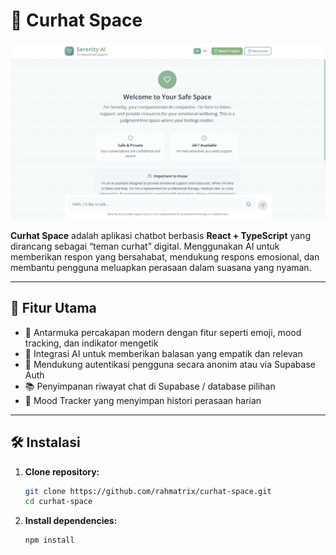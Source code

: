 # 🌙 Curhat Space

![Curhat Space Screenshot](curhat-space-preview.png)

**Curhat Space** adalah aplikasi chatbot berbasis **React + TypeScript** yang dirancang sebagai “teman curhat” digital. Menggunakan AI untuk memberikan respon yang bersahabat, mendukung respons emosional, dan membantu pengguna meluapkan perasaan dalam suasana yang nyaman.

---

## 🚀 Fitur Utama

- 💬 Antarmuka percakapan modern dengan fitur seperti emoji, mood tracking, dan indikator mengetik  
- 🤖 Integrasi AI untuk memberikan balasan yang empatik dan relevan  
- 🔐 Mendukung autentikasi pengguna secara anonim atau via Supabase Auth  
- 📚 Penyimpanan riwayat chat di Supabase / database pilihan  
- 🧠 Mood Tracker yang menyimpan histori perasaan harian

---

## 🛠️ Instalasi 

1. **Clone repository:**
   ```bash
   git clone https://github.com/rahmatrix/curhat-space.git
   cd curhat-space

2. **Install dependencies:**
   ```bash
   npm install
